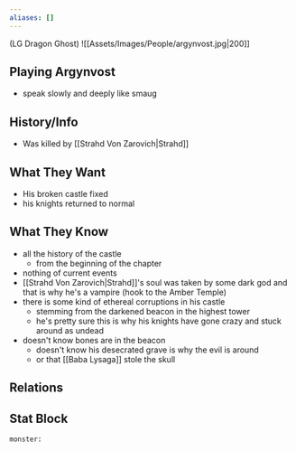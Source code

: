 ```yaml
---
aliases: []
---
```

(LG Dragon Ghost)
![[Assets/Images/People/argynvost.jpg|200]]
## Playing Argynvost
- speak slowly and deeply like smaug

## History/Info
- Was killed by [[Strahd Von Zarovich|Strahd]]

## What They Want
- His broken castle fixed
- his knights returned to normal

## What They Know
- all the history of the castle
	- from the beginning of the chapter
- nothing of current events
- [[Strahd Von Zarovich|Strahd]]'s soul was taken by some dark god and that is why he's a vampire (hook to the Amber Temple)
- there is some kind of ethereal corruptions in his castle
	- stemming from the darkened beacon in the highest tower
	- he's pretty sure this is why his knights have gone crazy and stuck around as undead
- doesn't know bones are in the beacon
	- doesn't know his desecrated grave is why the evil is around
	- or that [[Baba Lysaga]] stole the skull

## Relations

## Stat Block

```statblock
monster:
```

```dataviewjs
```

